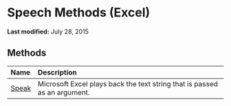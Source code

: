 
# Speech Methods (Excel)

 **Last modified:** July 28, 2015


## Methods



|**Name**|**Description**|
|:-----|:-----|
| [Speak](d17dcf63-c837-a5b5-8267-44767b38700a.md)|Microsoft Excel plays back the text string that is passed as an argument.|
